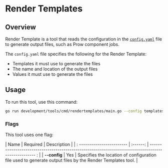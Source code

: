 # Render Templates

## Overview

Render Template is a tool that reads the configuration in the [`config.yaml`](../../../../templates/config.yaml) file to generate output files, such as Prow component jobs.

The `config.yaml` file specifies the following for the Render Template:
- Templates it must use to generate the files
- The name and location of the output files
- Values it must use to generate the files

## Usage

To run this tool, use this command:

```bash
go run development/tools/cmd/rendertemplates/main.go --config templates/config.yaml
```

### Flags

This tool uses one flag:

| Name | Required | Description                                                                                          |
| : ------------------------ | :------: | --------------------------------------------------------------------------------------------------- : |
| **--config**  |   Yes    | Specifies the location of configuration file used to generate output files by the Render Templates tool. |        
